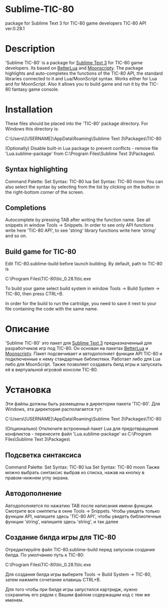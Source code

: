 # Sublime-TIC-80
package for Sublime Text 3 for TIC-80 game developers
TIC-80 API ver.0.28.1

Description
===========

'Sublime TIC-80' is a package for [Sublime Text 3](http://www.sublimetext.com) for TIC-80 game developers. Its based on [BetterLua](https://github.com/Xuerian/Sublime-BetterLua) and [Moonscripty](https://github.com/rorydriscoll/LuaSublime).
The package highlights and auto-completes the functions of the TIC-80 API, the standard libraries connected to it and Lua/MoonScript syntax. Works either for Lua and for MoonScript.
Also it allows you to build game and run it by the TIC-80 fantasy game console.

Installation
============

These files should be placed into the 'TIC-80' package directory. 
For Windows this directory is:

C:\\Users\\[USERNAME]\\AppData\\Roaming\\Sublime Text 3\\Packages\\TIC-80

(Optionally) Disable built-in Lua package to prevent conflicts - remove file 'Lua.sublime-package' from C:\\Program Files\\Sublime Text 3\\Packages\\


Syntax highlighting 
-------------------
Command Palette: 
Set Syntax: TIC-80 lua 
Set Syntax: TIC-80 moon 
You can also select the syntax by selecting from the list by clicking on the button in the right-bottom corner of the screen.


Completions
-----------
Autocomplete by pressing TAB after writing the function name.
See all snippets in window Tools -> Snippets. In order to see only API functions write here 'TIC-80 API', to see 'string' library functions write here 'string' and so on.


Build game for TIC-80
---------------------
Edit TIC-80.sublime-build before launch building.
By default, path to TIC-80 is 

C:\\Program Files\\TIC-80\\tic_0.28.1\\tic.exe

To build your game select build system in window Tools -> Build System -> TIC-80, then press CTRL+B.

In order for the build to run the cartridge, you need to save it next to your file containing the code with the same name.


Описание
========

'Sublime TIC-80' это пакет для [Sublime Text 3](http://www.sublimetext.com) предназначенный для разработчиков игр под TIC-80. Он основан на пакетах [BetterLua](https://github.com/Xuerian/Sublime-BetterLua) и [Moonscripty](https://github.com/rorydriscoll/LuaSublime).
Пакет подсвечивает и автодополняет функции API TIC-80 и подключенные к нему стандартные библиотеки. Работает либо для Lua либо для MoonScript. 
Также позволяет создавать билд игры и запускать её в виртуальной игровой консоли TIC-80.


Установка
=========

Эти файлы должны быть размещены в директории пакета 'TIC-80'.
Для Windows, эта директория располагается тут:

C:\\Users\\[USERNAME]\\AppData\\Roaming\\Sublime Text 3\\Packages\\TIC-80

(Опционально) Отключите встроенный пакет Lua для предотвращения конфликтов - перенесите файл 'Lua.sublime-package' из C:\\Program Files\\Sublime Text 3\\Packages\\


Подсветка синтаксиса
--------------------
Command Palette: 
Set Syntax: TIC-80 lua 
Set Syntax: TIC-80 moon 
Также можно выбрать синтаксис выбрав из списка, нажав на кнопку в правом-нижнем углу экрана.


Автодополнение
--------------
Автодополняется по нажатию TAB после написания имени функции.
Смотрите все сниппеты в окне Tools -> Snippets. Чтобы увидеть только функции API, напишите здесь 'TIC-80 API', чтобы увидеть библиотечные функции 'string', напишите здесь 'string', и так далее


Создание билда игры для TIC-80
------------------------------
Отредактируйте файл TIC-80.sublime-build перед запуском создания билда.
По умолчанию путь к TIC-80:

C:\\Program Files\\TIC-80\\tic_0.28.1\\tic.exe

Для создания билда игры выберите Tools -> Build System -> TIC-80, затем нажмите сочетание клавишь CTRL+B.

Для того чтобы при билде игры запустился картридж, нужно сохранитиь его рядом с Вашим файлом содержащим код с тем же именем.
